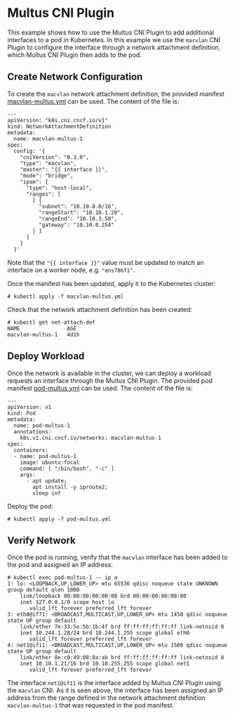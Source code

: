 # Multus CNI Plugin
This example shows how to use the Multus CNI Plugin to add additional interfaces to a pod in Kubernetes. In this example we use the `macvlan` CNI Plugin to configure the interface through a network attachment definition, which Multus CNI Plugin then adds to the pod.

## Create Network Configuration
To create the `macvlan` network attachment definition, the provided manifest [macvlan-multus.yml](macvlan-multus.yml) can be used. The content of the file is:
```
---
apiVersion: "k8s.cni.cncf.io/v1"
kind: NetworkAttachmentDefinition
metadata:
  name: macvlan-multus-1
spec:
  config: '{
    "cniVersion": "0.3.0",
    "type": "macvlan",
    "master": "{{ interface }}",
    "mode": "bridge",
    "ipam": {
      "type": "host-local",
      "ranges": [
        [ {
          "subnet": "10.10.0.0/16",
          "rangeStart": "10.10.1.20",
          "rangeEnd": "10.10.3.50",
          "gateway": "10.10.0.254"
        } ]
      ]
    }
  }'
```
Note that the `"{{ interface }}"` value must be updated to match an interface on a worker node, e.g. `"ens786f1"`.

Once the manifest has been updated, apply it to the Kubernetes cluster:
```
# kubectl apply -f macvlan-multus.yml
```
Check that the network attachment definition has been created:
```
# kubectl get net-attach-def
NAME               AGE 
macvlan-multus-1   4d1h
```

## Deploy Workload
Once the network is available in the cluster, we can deploy a workload requests an interface through the Multus CNI Plugin. The provided pod manifest [pod-multus.yml](pod-multus.yml) can be used. The content of the file is:
```
---
apiVersion: v1
kind: Pod
metadata:
  name: pod-multus-1
  annotations:
    k8s.v1.cni.cncf.io/networks: macvlan-multus-1
spec:
  containers:
  - name: pod-multus-1
    image: ubuntu:focal
    command: [ "/bin/bash", "-c" ]
    args:
      - apt update;
        apt install -y iproute2;
        sleep inf
```
Deploy the pod:
```
# kubectl apply -f pod-multus.yml
```

## Verify Network
Once the pod is running, verify that the `macvlan` interface has been added to the pod and assigned an IP address:
```
# kubectl exec pod-multus-1 -- ip a
1: lo: <LOOPBACK,UP,LOWER_UP> mtu 65536 qdisc noqueue state UNKNOWN group default qlen 1000 
    link/loopback 00:00:00:00:00:00 brd 00:00:00:00:00:00
    inet 127.0.0.1/8 scope host lo
       valid_lft forever preferred_lft forever
3: eth0@if71: <BROADCAST,MULTICAST,UP,LOWER_UP> mtu 1450 qdisc noqueue state UP group default
    link/ether 7e:33:5e:5b:1b:4f brd ff:ff:ff:ff:ff:ff link-netnsid 0
    inet 10.244.1.28/24 brd 10.244.1.255 scope global eth0
       valid_lft forever preferred_lft forever
4: net1@if11: <BROADCAST,MULTICAST,UP,LOWER_UP> mtu 1500 qdisc noqueue state UP group default
    link/ether 8e:c0:49:08:8a:ab brd ff:ff:ff:ff:ff:ff link-netnsid 0
    inet 10.10.1.21/16 brd 10.10.255.255 scope global net1
       valid_lft forever preferred_lft forever
```
The interface `net1@if11` is the interface added by Multus CNI Plugin using the `macvlan` CNI. As it is seen above, the interface has been assigned an IP address from the range defined in the network attachment definition `macvlan-multus-1` that was requested in the pod manifest.
